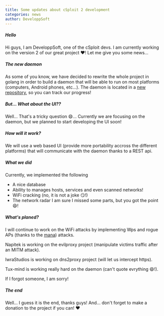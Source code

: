 ```yaml
---
title: Some updates about cSploit 2 development
categories: news
author: DeveloppSoft
---
```


##### Hello
Hi guys, I am DeveloppSoft, one of the cSploit devs.
I am currently working on the version 2 of our great project :heart:!
Let me give you some news...

##### The new daemon
As some of you know, we have decided to rewrite the whole project in golang in order to build a daemon that will be able to run on most platforms (computers, Android phones, etc...). The daemon is located in a [new repository](https://github.com/cSploit/daemon), so you can track our progress!

##### But... What about the UI??
Well... That's a tricky question :smile:...
Currently we are focusing on the daemon, but we planned to start developing the UI soon!

##### How will it work?
We will use a web based UI (provide more portability accross the different platforms) that will communicate with the daemon thanks to a REST api.

##### What we did
Currently, we implemented the following
-	A nice database
-	Ability to manages hosts, services and even scanned networks!
-	WiFi cracking (no, it is not a joke :smirk:!)
-	The network radar
I am sure I missed some parts, but you got the point :smile:!

##### What's planed?
I will continue to work on the WiFi attacks by implementing Wps and rogue APs (thanks to the [mana](https://github.com/sensepost/mana)) attacks.

Napitek is working on the evilproxy project (manipulate victims traffic after an MITM attack).

IwraStudios is working on dns2proxy project (will let us intercept https).

Tux-mind is working really hard on the daemon (can't quote evrything :smile:!).

If I forgot someone, I am sorry!

##### The end
Well... I guess it is the end, thanks guys!
And... don't forget to make a donation to the project if you can! :heart:
